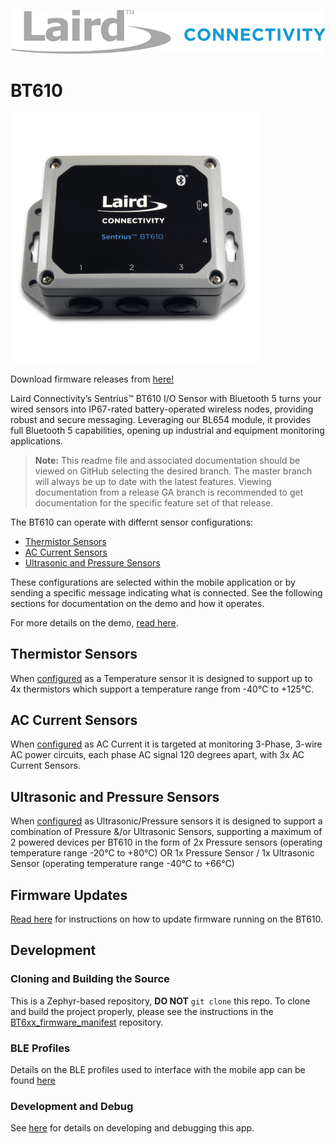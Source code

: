 [![Laird Connectivity](docs/images/LairdConnnectivityLogo_Horizontal_RGB.png)](https://www.lairdconnect.com/)
# BT610
[![BT610](docs/images/BT610_Sensor.png)](https://www.lairdconnect.com/iot-devices/iot-sensors/sentrius-bt610-io-sensor)

Download firmware releases from [here!](https://github.com/LairdCP/)

Laird Connectivity’s Sentrius™ BT610 I/O Sensor with Bluetooth 5 turns your wired sensors into IP67-rated battery-operated wireless nodes, providing robust and secure messaging.  Leveraging our BL654 module, it provides full Bluetooth 5 capabilities, opening up industrial and equipment monitoring applications.

>**Note:** This readme file and associated documentation should be viewed on GitHub selecting the desired branch. The master branch will always be up to date with the latest features. Viewing documentation from a release GA branch is recommended to get documentation for the specific feature set of that release.

The BT610 can operate with differnt sensor configurations:
* [Thermistor Sensors](#thermistor-sensors)
* [AC Current Sensors](#ac-current-sensors)
* [Ultrasonic and Pressure Sensors](#ultrasonic-and-pressure-sensors)

These configurations are selected within the mobile application or by sending a specific message indicating what is connected. See the following sections for documentation on the demo and how it operates.

For more details on the demo, [read here](docs/readme_nbiot_lwm2m.md).

## Thermistor Sensors

When [configured](docs/images/app_temp_selection.png) as a Temperature sensor it is designed to support up to 4x thermistors which support a temperature range from -40°C to +125°C.

## AC Current Sensors

When [configured](docs/images/app_ac_selection.png) as AC Current it is targeted at monitoring 3-Phase, 3-wire AC power circuits, each phase AC signal 120 degrees apart, with 3x AC Current Sensors.

## Ultrasonic and Pressure Sensors

When [configured](docs/images/app_sonic_selection.png) as Ultrasonic/Pressure sensors it is designed to support a combination of Pressure &/or Ultrasonic Sensors, supporting a maximum of 2 powered devices per BT610 in the form of 2x Pressure sensors (operating temperature range -20°C to +80°C) OR 1x Pressure Sensor / 1x Ultrasonic Sensor (operating temperature range -40°C to +66°C)


## Firmware Updates

[Read here](docs/firmware_update.md) for instructions on how to update firmware running on the BT610.

## Development

### Cloning and Building the Source

This is a Zephyr-based repository, **DO NOT** `git clone` this repo. To clone and build the project properly, please see the instructions in the [BT6xx_firmware_manifest](https://github.com/LairdCP/BT6xx_firmware_manifest) repository.

### BLE Profiles

Details on the BLE profiles used to interface with the mobile app can be found [here](docs/ble.md)

### Development and Debug

See [here](docs/development.md) for details on developing and debugging this app.
